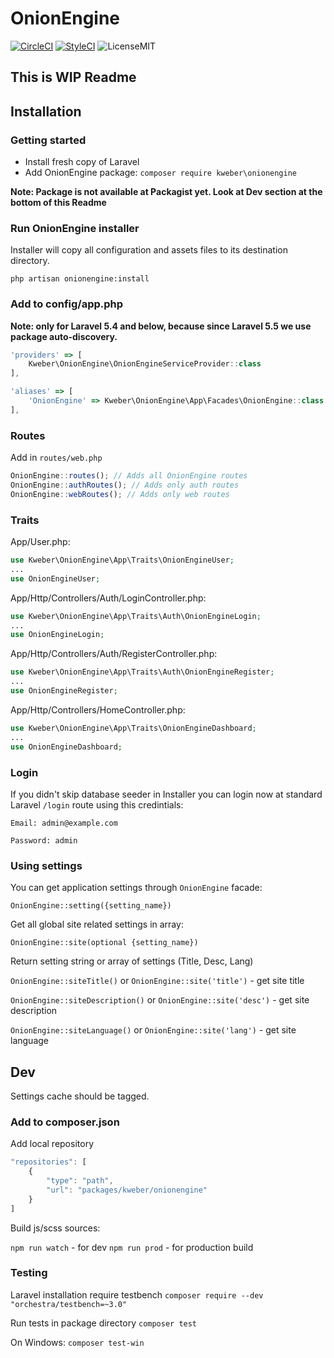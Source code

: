 # OnionEngine

[![CircleCI](https://circleci.com/gh/kWeb24/OnionEngine.svg?style=svg)](https://circleci.com/gh/kWeb24/OnionEngine)
[![StyleCI](https://github.styleci.io/repos/169605643/shield?branch=develop)](https://github.styleci.io/repos/169605643)
![LicenseMIT](https://img.shields.io/github/license/kWeb24/OnionEngine.svg?style=flat)
## This is WIP Readme

## Installation

### Getting started
* Install fresh copy of Laravel
* Add OnionEngine package: `composer require kweber\onionengine`

**Note: Package is not available at Packagist yet. Look at Dev section at the bottom of this Readme**

### Run OnionEngine installer

Installer will copy all configuration and assets files to its destination directory.

`php artisan onionengine:install`

### Add to config/app.php

**Note: only for Laravel 5.4 and below, because since Laravel 5.5 we use package auto-discovery.**

```javascript
'providers' => [
    Kweber\OnionEngine\OnionEngineServiceProvider::class
],

'aliases' => [
    'OnionEngine' => Kweber\OnionEngine\App\Facades\OnionEngine::class
],
```

### Routes
Add in `routes/web.php`

```javascript
OnionEngine::routes(); // Adds all OnionEngine routes
OnionEngine::authRoutes(); // Adds only auth routes
OnionEngine::webRoutes(); // Adds only web routes
```

### Traits

App/User.php:

```php
use Kweber\OnionEngine\App\Traits\OnionEngineUser;
...
use OnionEngineUser;
```

App/Http/Controllers/Auth/LoginController.php:

```php
use Kweber\OnionEngine\App\Traits\Auth\OnionEngineLogin;
...
use OnionEngineLogin;
```

App/Http/Controllers/Auth/RegisterController.php:

```php
use Kweber\OnionEngine\App\Traits\Auth\OnionEngineRegister;
...
use OnionEngineRegister;
```

App/Http/Controllers/HomeController.php:

```php
use Kweber\OnionEngine\App\Traits\OnionEngineDashboard;
...
use OnionEngineDashboard;
```

### Login
If you didn't skip database seeder in Installer you can login now at standard Laravel `/login` route
using this credintials:

`Email: admin@example.com`

`Password: admin`

### Using settings
You can get application settings through `OnionEngine` facade:

`OnionEngine::setting({setting_name})`

Get all global site related settings in array:

`OnionEngine::site(optional {setting_name})`

Return setting string or array of settings (Title, Desc, Lang)

`OnionEngine::siteTitle()` or `OnionEngine::site('title')` - get site title

`OnionEngine::siteDescription()` or `OnionEngine::site('desc')` - get site description

`OnionEngine::siteLanguage()` or `OnionEngine::site('lang')` - get site language

## Dev

Settings cache should be tagged.

### Add to composer.json

Add local repository
```javascript
"repositories": [
    {
        "type": "path",
        "url": "packages/kweber/onionengine"
    }
]
```
Build js/scss sources:

`npm run watch` - for dev
`npm run prod` - for production build

### Testing
Laravel installation require testbench
`composer require --dev "orchestra/testbench=~3.0"`

Run tests in package directory
`composer test`

On Windows:
`composer test-win`
